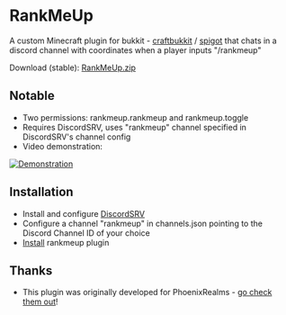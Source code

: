 # RankMeUp
A custom Minecraft plugin for bukkit - [craftbukkit](https://www.getbukkit.org/) / [spigot](https://www.spigotmc.org/) that chats in a discord channel with coordinates when a player inputs "/rankmeup"

Download (stable): [RankMeUp.zip](https://github.com/LightAmaze/RankMeUp/files/546655/RankMeUp.zip)


## Notable
* Two permissions: rankmeup.rankmeup and rankmeup.toggle
* Requires DiscordSRV, uses "rankmeup" channel specified in DiscordSRV's channel config
* Video demonstration:

[![Demonstration](https://img.youtube.com/vi/i_-_utz1Hmo/0.jpg)](https://www.youtube.com/watch?v=i_-_utz1Hmo)

## Installation
* Install and configure
  [DiscordSRV](https://dev.bukkit.org/bukkit-plugins/discordsrv/)
* Configure a channel "rankmeup" in channels.json pointing to the Discord
  Channel ID of your choice
* [Install](http://wiki.bukkit.org/Installing_Plugins) rankmeup plugin

## Thanks
* This plugin was originally developed for PhoenixRealms - [go check them
  out](http://www.planetminecraft.com/server/the-realms-network/)!
